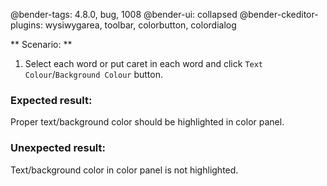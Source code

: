 @bender-tags: 4.8.0, bug, 1008
@bender-ui: collapsed
@bender-ckeditor-plugins: wysiwygarea, toolbar, colorbutton, colordialog

** Scenario: **

1. Select each word or put caret in each word and click `Text Colour`/`Background Colour` button.

### Expected result:

Proper text/background color should be highlighted in color panel.

### Unexpected result:

Text/background color in color panel is not highlighted.
